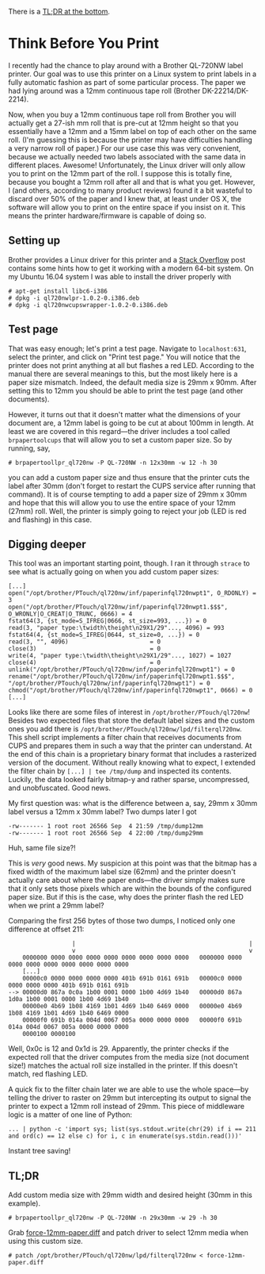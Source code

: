 There is a [TL;DR at the bottom](#tl-dr).

# Think Before You Print

I recently had the chance to play around with a Brother QL-720NW label printer. Our goal was to use this printer on a Linux system to print labels in a fully automatic fashion as part of some particular process. The paper we had lying around was a 12mm continuous tape roll (Brother DK-22214/DK-2214).

Now, when you buy a 12mm continuous tape roll from Brother you will actually get a 27-ish mm roll that is pre-cut at 12mm height so that you essentially have a 12mm and a 15mm label on top of each other on the same roll. (I'm guessing this is because the printer may have difficulties handling a very narrow roll of paper.) For our use case this was very convenient, because we actually needed two labels associated with the same data in different places. Awesome!
Unfortunately, the Linux driver will only allow you to print on the 12mm part of the roll. I suppose this is totally fine, because you bought a 12mm roll after all and that is what you get. However, I (and others, according to many product reviews) found it a bit wasteful to discard over 50% of the paper and I knew that, at least under OS X, the software will allow you to print on the entire space if you insist on it. This means the printer hardware/firmware is capable of doing so. 


## Setting up

Brother provides a Linux driver for this printer and a [Stack Overflow](http://stackoverflow.com/a/19700576) post contains some hints how to get it working with a modern 64-bit system. On my Ubuntu 16.04 system I was able to install the driver properly with

    # apt-get install libc6-i386
    # dpkg -i ql720nwlpr-1.0.2-0.i386.deb
    # dpkg -i ql720nwcupswrapper-1.0.2-0.i386.deb


## Test page

That was easy enough; let's print a test page. Navigate to `localhost:631`, select the printer, and click on "Print test page." You will notice that the printer does not print anything at all but flashes a red LED. According to the manual there are several meanings to this, but the most likely here is a paper size mismatch. Indeed, the default media size is 29mm x 90mm. After setting this to 12mm you should be able to print the test page (and other documents).

However, it turns out that it doesn't matter what the dimensions of your document are, a 12mm label is going to be cut at about 100mm in length. At least we are covered in this regard—the driver includes a tool called `brpapertoolcups` that will allow you to set a custom paper size. So by running, say,

    # brpapertoollpr_ql720nw -P QL-720NW -n 12x30mm -w 12 -h 30

you can add a custom paper size and thus ensure that the printer cuts the label after 30mm (don't forget to restart the CUPS service after running that command). It is of course tempting to add a paper size of 29mm x 30mm and hope that this will allow you to use the entire space of your 12mm (27mm) roll. Well, the printer is simply going to reject your job (LED is red and flashing) in this case.


## Digging deeper

This tool was an important starting point, though. I ran it through `strace` to see what is actually going on when you add custom paper sizes:

    [...]
    open("/opt/brother/PTouch/ql720nw/inf/paperinfql720nwpt1", O_RDONLY) = 3
    open("/opt/brother/PTouch/ql720nw/inf/paperinfql720nwpt1.$$$", O_WRONLY|O_CREAT|O_TRUNC, 0666) = 4
    fstat64(3, {st_mode=S_IFREG|0666, st_size=993, ...}) = 0
    read(3, "paper type:\twidth\theight\n29X1/29"..., 4096) = 993
    fstat64(4, {st_mode=S_IFREG|0644, st_size=0, ...}) = 0
    read(3, "", 4096)                       = 0
    close(3)                                = 0
    write(4, "paper type:\twidth\theight\n29X1/29"..., 1027) = 1027
    close(4)                                = 0
    unlink("/opt/brother/PTouch/ql720nw/inf/paperinfql720nwpt1") = 0
    rename("/opt/brother/PTouch/ql720nw/inf/paperinfql720nwpt1.$$$", "/opt/brother/PTouch/ql720nw/inf/paperinfql720nwpt1") = 0
    chmod("/opt/brother/PTouch/ql720nw/inf/paperinfql720nwpt1", 0666) = 0
    [...]

Looks like there are some files of interest in `/opt/brother/PTouch/ql720nw`! Besides two expected files that store the default label sizes and the custom ones you add there is `/opt/brother/PTouch/ql720nw/lpd/filterql720nw`. This shell script implements a filter chain that receives documents from CUPS and prepares them in such a way that the printer can understand. At the end of this chain is a proprietary binary format that includes a rasterized version of the document. Without really knowing what to expect, I extended the filter chain by `[...] | tee /tmp/dump` and inspected its contents. Luckily, the data looked fairly bitmap-y and rather sparse, uncompressed, and unobfuscated. Good news.

My first question was: what is the difference between a, say, 29mm x 30mm label versus a 12mm x 30mm label? Two dumps later I got

    -rw------- 1 root root 26566 Sep  4 21:59 /tmp/dump12mm
    -rw------- 1 root root 26566 Sep  4 22:00 /tmp/dump29mm

Huh, same file size?!

This is *very* good news. My suspicion at this point was that the bitmap has a fixed width of the maximum label size (62mm) and the printer doesn't actually care about where the paper ends—the driver simply makes sure that it only sets those pixels which are within the bounds of the configured paper size. But if this is the case, why does the printer flash the red LED when we print a 29mm label?

Comparing the first 256 bytes of those two dumps, I noticed only one difference at offset 211:

                      |                                                 |
                      v                                                 v
        0000000 0000 0000 0000 0000 0000 0000 0000 0000   0000000 0000 0000 0000 0000 0000 0000 0000 0000
        [...]
        00000c0 0000 0000 0000 0000 401b 691b 0161 691b   00000c0 0000 0000 0000 0000 401b 691b 0161 691b
    --> 00000d0 867a 0c0a 1b00 0001 0000 1b00 4d69 1b40   00000d0 867a 1d0a 1b00 0001 0000 1b00 4d69 1b40
        00000e0 4b69 1b08 4169 1b01 4d69 1b40 6469 0000   00000e0 4b69 1b08 4169 1b01 4d69 1b40 6469 0000
        00000f0 691b 014a 004d 0067 005a 0000 0000 0000   00000f0 691b 014a 004d 0067 005a 0000 0000 0000
        0000100 0000100

Well, 0x0c is 12 and 0x1d is 29. Apparently, the printer checks if the expected roll that the driver computes from the media size (not document size!) matches the actual roll size installed in the printer. If this doesn't match, red flashing LED.

A quick fix to the filter chain later we are able to use the whole space—by telling the driver to raster on 29mm but intercepting its output to signal the printer to expect a 12mm roll instead of 29mm. This piece of middleware logic is a matter of one line of Python:

    ... | python -c 'import sys; list(sys.stdout.write(chr(29) if i == 211 and ord(c) == 12 else c) for i, c in enumerate(sys.stdin.read()))'

Instant tree saving!


## TL;DR

Add custom media size with 29mm width and desired height (30mm in this example).

    # brpapertoollpr_ql720nw -P QL-720NW -n 29x30mm -w 29 -h 30

Grab [force-12mm-paper.diff](files/force-12mm-paper.diff) and patch driver to select 12mm media when using this custom size.

    # patch /opt/brother/PTouch/ql720nw/lpd/filterql720nw < force-12mm-paper.diff
